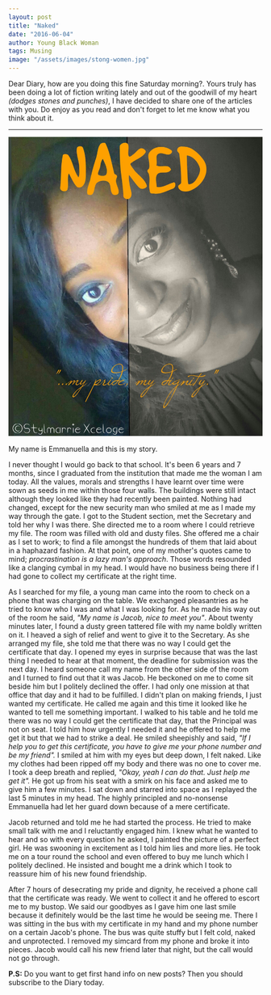 ```yaml
---
layout: post
title: "Naked"
date: "2016-06-04"
author: Young Black Woman
tags: Musing
image: "/assets/images/stong-women.jpg"
---
```


Dear Diary, how are you doing this fine Saturday morning?. Yours truly has been doing a lot of fiction writing lately and out of the goodwill of my heart *(dodges stones and punches)*, I have decided to share one of the articles with you. Do enjoy as you read and don't forget to let me know what you think about it.

*************************************************************

![Poster](/assets/images/naked.jpg)

My name is Emmanuella and this is my story.

I never thought I would go back to that school. It's been 6 years and 7 months, since I graduated from the institution that made me the woman I am today. All the values, morals and strengths I have learnt over time were sown as seeds in me within those four walls. The buildings were still intact although they looked like they had recently been painted. Nothing had changed, except for the new security man who smiled at me as I made my way through the gate. I got to the Student section, met the Secretary and told her why I was there. She directed me to a room where I could retrieve my file. The room was filled with old and dusty files. She offered me a chair as I set to work; to find a file amongst the hundreds of them that laid about in a haphazard fashion. At that point, one of my mother's quotes came to mind; *procrastination is a lazy man's approach*. Those words resounded like a clanging cymbal in my head. I would have no business being there if I had gone to collect my certificate at the right time.

As I searched for my file, a young man came into the room to check on a phone that was charging on the table. We exchanged pleasantries as he tried to know who I was and what I was looking for. As he made his way out of the room he said, *"My name is Jacob, nice to meet you"*. About twenty minutes later, I found a dusty green tattered file with my name boldly written on it. I heaved a sigh of relief and went to give it to the Secretary.  As she arranged my file, she told me that there was no way I could get the certificate that day. I opened my eyes in surprise because that was the last thing I needed to hear at that moment, the deadline for submission was the next day. I heard someone call my name from the other side of the room and I turned to find out that it was Jacob. He beckoned on me to come sit beside him but I politely declined the offer. I had only one mission at that office that day and it had to be fulfilled. I didn't plan on making friends, I just wanted my certificate. He called me again and this time it looked like he wanted to tell me something important. I walked to his table and he told me there was no way I could get the certificate that day, that the Principal was not on seat. I told him how urgently I needed it and he offered to help me get it but that we had to strike a deal. He smiled sheepishly and said, *"If I help you to get this certificate, you have to give me your phone number and be my friend".* I smiled at him with my eyes but deep down, I felt naked. Like my clothes had been ripped off my body and there was no one to cover me. I took a deep breath and replied, *"Okay, yeah I can do that. Just help me get it".* He got up from his seat with a smirk on his face and asked me to give him a few minutes. I sat down and starred into space as I replayed the last 5 minutes in my head. The highly principled and no-nonsense Emmanuella had let her guard down because of a mere certificate.

Jacob returned and told me he had started the process. He tried to make small talk with me and I reluctantly engaged him. I knew what he wanted to hear and so with every question he asked, I painted the picture of a perfect girl. He was swooning in excitement as I told him lies and more lies. He took me on a tour round the school and even offered to buy me lunch which I politely declined. He insisted and bought me a drink which I took to reassure him of his new found friendship.

After 7 hours of desecrating my pride and dignity, he received a phone call that the certificate was ready. We went to collect it and he offered to escort me to my bustop. We said our goodbyes as I gave him one last smile because it definitely would be the last time he would be seeing me. There I was sitting in the bus with my certificate in my hand and my phone number on a certain Jacob's phone. The bus was quite stuffy but I felt cold, naked and unprotected. I removed my simcard from my phone and broke it into pieces. Jacob would call his new friend later that night, but the call would not go through.


**P.S:** Do you want to get first hand info on new posts? Then you should subscribe to the Diary today.

